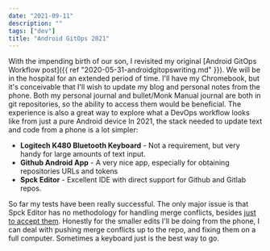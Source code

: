 ```yaml
---
date: "2021-09-11"
description: ""
tags: ["dev"]
title: "Android GitOps 2021"
---
```

With the impending birth of our son, I revisited my original [Android GitOps Workflow post]({{ ref "2020-05-31-androidgitopswriting.md" }}).  We will be in the hospital for
an extended period of time.  I'll have my Chromebook, but it's conceivable that I'll wish to update my blog and personal notes from the phone.
Both my personal journal and bullet/Monk Manual journal are both in git repositories, so the ability to access them would be beneficial.  The experience is also a great way to explore what a DevOps workflow looks like from just a pure Android device In 2021, the stack needed to update text and code from  a phone is a lot simpler:

- **Logitech K480 Bluetooth Keyboard** - Not a requirement, but very handy for large amounts of text input.
- **Github Android App** - A very nice app, especially for obtaining repositories URLs and tokens
- **Spck Editor** - Excellent IDE with direct support for Github and Gitlab repos.

So far my tests have been really successful.  The only major issue is that Spck Editor has no methodology for handling merge conflicts, besides [just to accept them](https://spck-code-editor.readthedocs.io/en/latest/git-features/#merge-conflicts).  Honestly for the smaller edits I'll be doing from the phone, I can deal with pushing merge conflicts up to the repo, and fixing them on a full computer.  Sometimes a keyboard just is the best way to go.